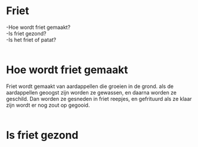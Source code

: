 <h1>Friet</h1>
-Hoe wordt friet gemaakt?
<br>-Is friet gezond?<br>
-Is het friet of patat?
<br><br>
<h1> Hoe wordt friet gemaakt</h1>
Friet wordt gemaakt van aardappellen die groeien in de grond.
als de aardappellen geoogst zijn worden ze gewassen, en daarna worden ze geschild. Dan worden ze gesneden in friet reepjes, en gefrituurd als ze klaar zijn wordt er nog zout op gegooid.
<br><br>
<h1> Is friet gezond</h1>
